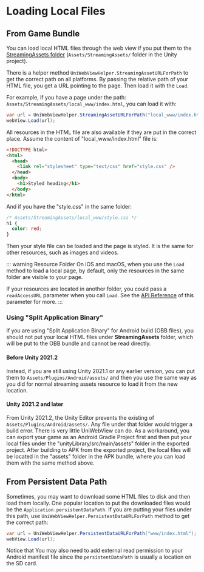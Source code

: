# Loading Local Files

## From Game Bundle

You can load local HTML files through the web view if you put them to the [StreamingAssets folder](https://docs.unity3d.com/Manual/StreamingAssets.html) (`Assets/StreamingAssets/` folder in the Unity project).

There is a helper method `UniWebViewHelper.StreamingAssetURLForPath` to get the correct path on all platforms. By passing the relative path of your HTML file, you get a URL pointing to the page. Then load it with the `Load`.

For example, if you have a page under the path: `Assets/StreamingAssets/local_www/index.html`, you can load it with:

```csharp
var url = UniWebViewHelper.StreamingAssetURLForPath("local_www/index.html");
webView.Load(url);
```

All resources in the HTML file are also available if they are put in the correct place. Assume the content of "local_www/index.html" file is:

```html {4}
<!DOCTYPE html>
<html>
  <head>
    <link rel="stylesheet" type="text/css" href="style.css" />
  </head>
  <body>
    <h1>Styled heading</h1>
  </body>
</html>
```

And if you have the "style.css" in the same folder:

```css
/* Assets/StreamingAssets/local_www/style.css */
h1 {
  color: red;
}
```

Then your style file can be loaded and the page is styled. It is the same for other resources, such as images and videos.

::: warning Resource Folder
On iOS and macOS, when you use the `Load` method to load a local page, by default, only the resources in the same folder are visible to your page.

If your resources are located in another folder, you could pass a `readAccessURL` parameter when you call `Load`. See the [API Reference](https://docs.uniwebview.com/api/#load) of this parameter for more.
:::

### Using "Split Application Binary"

If you are using "Split Application Binary" for Android build (OBB files), you should not put your local HTML files under **StreamingAssets** folder, which will be put to the OBB bundle and cannot be read directly.

#### Before Unity 2021.2

Instead, if you are still using Unity 2021.1 or any earlier version, you can put them to `Assets/Plugins/Android/assets/`
and then you use the same way as you did for normal streaming assets resource to load it from the new location.

#### Unity 2021.2 and later

From Unity 2021.2, the Unity Editor prevents the existing of `Assets/Plugins/Android/assets/`. Any file under that
folder would trigger a build error. There is very little UniWebView can do. As a workaround, you can export your game as an
Android Gradle Project first and then put your local files under the "unityLibrary/src/main/assets" folder in the exported project.
After building to APK from the exported project, the local files will be located in the "assets" folder in the APK bundle, where you can load them with the same method above.

## From Persistent Data Path

Sometimes, you may want to download some HTML files to disk and then load them locally. One popular location to put the downloaded files would be the `Application.persistentDataPath`. If you are putting your files under this path, use `UniWebViewHelper.PersistentDataURLForPath` method to get the correct path:

```csharp
var url = UniWebViewHelper.PersistentDataURLForPath("www/index.html");
webView.Load(url);
```

Notice that You may also need to add external read permission to your Android manifest file since the `persistentDataPath` is usually a location on the SD card.
